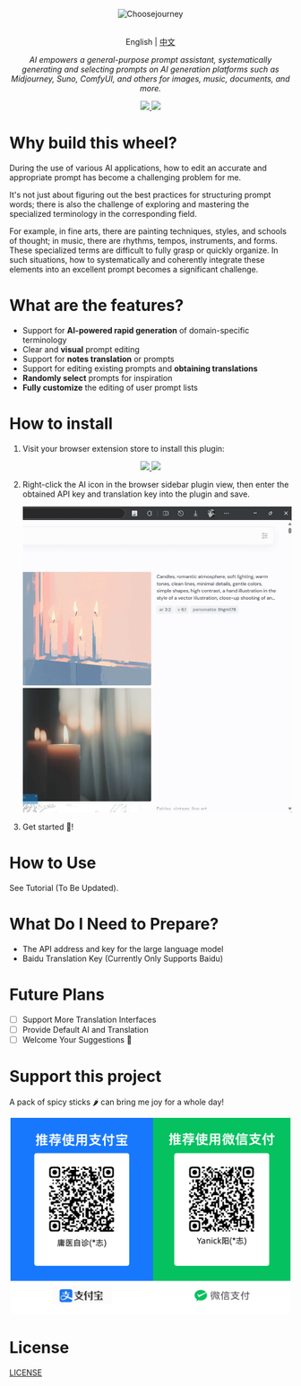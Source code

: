 <p align="center"><picture>
<img alt="Choosejourney" src="https://s21.ax1x.com/2024/10/20/pAatlLR.png">
</picture>
</p>
<p align="center">
    <br> English | <a href="README-CN.md">中文</a>
</p>
<p align="center">
    <em>AI empowers a general-purpose prompt assistant, systematically generating and selecting prompts on AI generation platforms such as Midjourney, Suno, ComfyUI, and others for images, music, documents, and more.</em>
</p>

<p align="center">

  <a href="https://chromewebstore.google.com/detail/choosejourney/lhhnmdfkkdmflpnpcngmiofcnokikmgf?authuser=0&hl=zh-CN" target="_blank">
    <img src="https://s21.ax1x.com/2024/10/20/pAatrwt.png" />
  </a>
  <a href="https://microsoftedge.microsoft.com/addons/detail/choosejourney/mfpjhghgmaicdaaljjgiglmmdjoiacga" target="_blank">
    <img src="https://s21.ax1x.com/2024/10/20/pAatDeI.png" />
  </a>
</p>

# Why build this wheel?

During the use of various AI applications, how to edit an accurate and appropriate prompt has become a challenging problem for me.

It's not just about figuring out the best practices for structuring prompt words; there is also the challenge of exploring and mastering the specialized terminology in the corresponding field.

For example, in fine arts, there are painting techniques, styles, and schools of thought; in music, there are rhythms, tempos, instruments, and forms. These specialized terms are difficult to fully grasp or quickly organize. In such situations, how to systematically and coherently integrate these elements into an excellent prompt becomes a significant challenge.

# What are the features?

- Support for **AI-powered rapid generation** of domain-specific terminology
- Clear and **visual** prompt editing
- Support for **notes translation** or prompts
- Support for editing existing prompts and **obtaining translations**
- **Randomly select** prompts for inspiration
- **Fully customize** the editing of user prompt lists

# How to install

1. Visit your browser extension store to install this plugin:
<p align="center">

  <a href="https://chromewebstore.google.com/detail/choosejourney/lhhnmdfkkdmflpnpcngmiofcnokikmgf?authuser=0&hl=zh-CN" target="_blank">
    <img src="https://s21.ax1x.com/2024/10/20/pAatrwt.png" />
  </a>
  <a href="https://microsoftedge.microsoft.com/addons/detail/choosejourney/mfpjhghgmaicdaaljjgiglmmdjoiacga" target="_blank">
    <img src="https://s21.ax1x.com/2024/10/20/pAatDeI.png" />
  </a>
</p>

2. Right-click the AI icon in the browser sidebar plugin view, then enter the obtained API key and translation key into the plugin and save.

   <p align="center">
     <img width="600" src="gif\set.gif" />
   </p>

3. Get started 🎉!

# How to Use

See Tutorial
(To Be Updated).

# What Do I Need to Prepare?

- The API address and key for the large language model
- Baidu Translation Key (Currently Only Supports Baidu)

# Future Plans

- [ ] Support More Translation Interfaces
- [ ] Provide Default AI and Translation
- [ ] Welcome Your Suggestions 👏

# Support this project

A pack of spicy sticks 🌶 can bring me joy for a whole day!

   <p align="center">
     <img width="500" src="打赏码.png" />
   </p>

# License

[LICENSE](./LICENSE)

